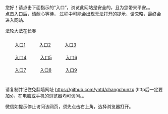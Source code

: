 您好！请点击下面指示的“入口”，浏览此网站是安全的，且为您带来平安。。 <br/>
点击入口后，请耐心等待， 过程中可能会出现无法打开的提示，请忽略，最终会进入网站. </br>

法轮大法在长春<br/>
<div style="padding:10px"><a style="margin:20px" target="_blank" href="https://d12zor58zhnejn.cloudfront.net/2Qpsp?tcwdpj" id="ccLink1" rel="nofollow">入口1</a> <a target="_blank" style="margin:20px" href="https://d3gfp5t7uu3tfa.cloudfront.net/2Qpsp?abfrqsp" id="ccLink2" rel="nofollow">入口2</a> <a style="margin:20px" target="_blank" href="https://d2tzela3mzal1r.cloudfront.net/2Qpsp?gafbkzfp" id="ccLink3" rel="nofollow">入口3</a></div>

<div style="padding:10px" ><a style="margin:20px" target="_blank" href="https://d12zor58zhnejn.cloudfront.net/2Qpsp?tcwdpj" id="ccLink4" rel="nofollow">入口4</a> <a style="margin:20px" href="https://d3gfp5t7uu3tfa.cloudfront.net/2Qpsp?abfrqsp" target="_blank" id="ccLink5" rel="nofollow">入口5</a> <a style="margin:20px" href="https://d2tzela3mzal1r.cloudfront.net/2Qpsp?gafbkzfp" target="_blank" id="ccLink6" rel="nofollow">入口6</a></div>

<div style="padding:10px"><a style="margin:20px" target="_blank" href="https://d12zor58zhnejn.cloudfront.net/2Qpsp?tcwdpj" id="ccLink7" rel="nofollow">入口7</a> <a style="margin:20px" href="https://d3gfp5t7uu3tfa.cloudfront.net/2Qpsp?abfrqsp" target="_blank" id="ccLink8" rel="nofollow">入口8</a> <a style="margin:20px" target="_blank" href="https://d2tzela3mzal1r.cloudfront.net/2Qpsp?gafbkzfp" id="ccLink9" rel="nofollow">入口9</a></div>

<br/>



请复制并记住免翻墙网址 https://github.com/yntd/changchunzx (http后一定要加s)，在电脑或手机的浏览器均可访问。。<br/>

微信如提示停止访问该网页，须先点击右上角，选择浏览器打开。
